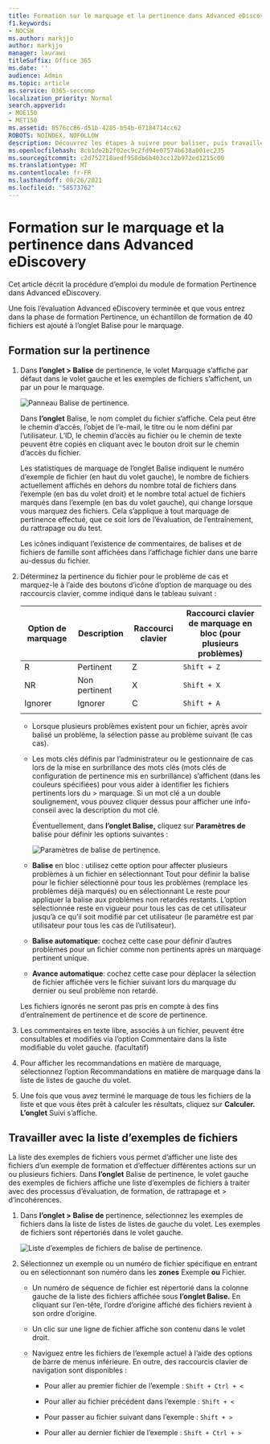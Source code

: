 ```yaml
---
title: Formation sur le marquage et la pertinence dans Advanced eDiscovery
f1.keywords:
- NOCSH
ms.author: markjjo
author: markjjo
manager: laurawi
titleSuffix: Office 365
ms.date: ''
audience: Admin
ms.topic: article
ms.service: O365-seccomp
localization_priority: Normal
search.appverid:
- MOE150
- MET150
ms.assetid: 8576cc86-d51b-4285-b54b-67184714cc62
ROBOTS: NOINDEX, NOFOLLOW
description: Découvrez les étapes à suivre pour baliser, puis travailler avec un exemple de formation de 40 fichiers pendant la phase de formation Pertinence de Advanced eDiscovery.
ms.openlocfilehash: 8cb1de2b2f02ec9c2fd94e07574b638a001ec235
ms.sourcegitcommit: c2d752718aedf958db6b403cc12b972ed1215c00
ms.translationtype: MT
ms.contentlocale: fr-FR
ms.lasthandoff: 08/26/2021
ms.locfileid: "58573762"
---
```

# <a name="tagging-and-relevance-training-in-advanced-ediscovery"></a>Formation sur le marquage et la pertinence dans Advanced eDiscovery
  
Cet article décrit la procédure d’emploi du module de formation Pertinence dans Advanced eDiscovery.
  
Une fois l’évaluation Advanced eDiscovery terminée et que vous entrez dans la phase de formation Pertinence, un échantillon de formation de 40 fichiers est ajouté à l’onglet Balise pour le marquage.
  
## <a name="performing-relevance-training"></a>Formation sur la pertinence

1. Dans **l’onglet \> Balise** de pertinence, le volet Marquage s’affiche par défaut dans le volet gauche et les exemples de fichiers s’affichent, un par un pour le marquage.

    ![Panneau Balise de pertinence.](../media/0cf19ab4-b427-4a7f-8749-0f4ed9afaf58.png)
  
    Dans **l’onglet** Balise, le nom complet du fichier s’affiche. Cela peut être le chemin d’accès, l’objet de l’e-mail, le titre ou le nom défini par l’utilisateur. L’ID, le chemin d’accès au fichier ou le chemin de texte peuvent être copiés en cliquant avec le bouton droit sur le chemin d’accès du fichier.

    Les  statistiques de marquage de l’onglet Balise indiquent le numéro d’exemple de fichier (en haut du volet gauche), le nombre de fichiers actuellement affichés en dehors du nombre total de fichiers dans l’exemple (en bas du volet droit) et le nombre total actuel de fichiers marqués dans l’exemple (en bas du volet gauche), qui change lorsque vous marquez des fichiers. Cela s’applique à tout marquage de pertinence effectué, que ce soit lors de l’évaluation, de l’entraînement, du rattrapage ou du test.

    Les icônes indiquant l’existence de commentaires, de balises et de fichiers de famille sont affichées dans l’affichage fichier dans une barre au-dessus du fichier.

2. Déterminez la pertinence du fichier pour le problème de cas et marquez-le à l’aide des boutons d’icône d’option de marquage ou des raccourcis clavier, comme indiqué dans le tableau suivant :

   |**Option de marquage**|**Description**|**Raccourci clavier**|**Raccourci clavier de marquage en bloc (pour plusieurs problèmes)**|
   |-----|-----|-----|-----|
   |R  <br/> |Pertinent  <br/> |Z  <br/> |`Shift + Z`  <br/> |
   |NR  <br/> |Non pertinent  <br/> |X  <br/> |`Shift + X`  <br/> |
   |Ignorer  <br/> |Ignorer  <br/> |C  <br/> |`Shift + A`  <br/> |
   |||||

   - Lorsque plusieurs problèmes existent pour un fichier, après avoir balisé un problème, la sélection passe au problème suivant (le cas cas).  

   - Les mots clés définis par l’administrateur ou le gestionnaire de cas lors de la mise en surbrillance des mots clés (mots clés de configuration de pertinence mis en surbrillance) s’affichent (dans les couleurs spécifiées) pour vous aider à identifier les fichiers pertinents lors du \> marquage. Si un mot clé a un double soulignement, vous pouvez cliquer dessus pour afficher une info-conseil avec la description du mot clé.

     Éventuellement, dans **l’onglet Balise,** cliquez sur **Paramètres de** balise pour définir les options suivantes :

      ![Paramètres de balise de pertinence.](../media/533e89fa-7eb4-409e-ab07-f5aab9296dd8.png)
  
   - **Balise** en bloc : utilisez cette option pour affecter  plusieurs problèmes à un fichier en sélectionnant Tout pour définir la balise pour  le fichier sélectionné pour tous les problèmes (remplace les problèmes déjà marqués) ou en sélectionnant Le reste pour appliquer la balise aux problèmes non retardés restants. L’option sélectionnée reste en vigueur pour tous les cas de cet utilisateur jusqu’à ce qu’il soit modifié par cet utilisateur (le paramètre est par utilisateur pour tous les cas de l’utilisateur).

   - **Balise automatique**: cochez cette case pour définir d’autres problèmes pour un fichier comme non pertinents après un marquage pertinent unique.

   - **Avance automatique**: cochez cette case pour déplacer la sélection de fichier affichée vers le fichier suivant lors du marquage du dernier ou seul problème non retardé.

    Les fichiers ignorés ne seront pas pris en compte à des fins d’entraînement de pertinence et de score de pertinence.

3. Les commentaires en texte libre, associés à un fichier,  peuvent être consultables et modifiés via l’option Commentaire dans la liste modifiable du volet gauche. (facultatif)

4. Pour afficher les recommandations en matière  de marquage, sélectionnez l’option Recommandations en matière de marquage dans la liste de listes de gauche du volet.

5. Une fois que vous avez terminé le marquage de tous les fichiers de la liste et que vous êtes prêt à calculer les résultats, cliquez sur **Calculer.** **L’onglet** Suivi s’affiche.  

## <a name="working-with-the-sample-files-list"></a>Travailler avec la liste d’exemples de fichiers

La liste des exemples de fichiers vous permet d’afficher une liste des fichiers d’un exemple de formation et d’effectuer différentes actions sur un ou plusieurs fichiers. Dans **l’onglet** Balise de pertinence, le volet gauche des exemples de fichiers affiche une liste d’exemples de fichiers à traiter avec des processus d’évaluation, de formation, de rattrapage et \> d’incohérences.  
  
1. Dans **l’onglet \> Balise de** pertinence, sélectionnez les exemples de fichiers dans la liste de listes de listes de gauche du volet. Les exemples de fichiers sont répertoriés dans le volet gauche.

    ![Liste d’exemples de fichiers de balise de pertinence.](../media/fd058bdd-645a-4af1-a1eb-bff08581cb18.png)
  
2. Sélectionnez un exemple ou un numéro de fichier spécifique en entrant ou en sélectionnant son numéro dans les **zones** Exemple **ou** Fichier.

   - Un numéro de séquence de fichier est répertorié dans la colonne gauche de la liste des fichiers affichée sous **l’onglet Balise.** En cliquant sur l’en-tête, l’ordre d’origine affiché des fichiers revient à son ordre d’origine.

   - Un clic sur une ligne de fichier affiche son contenu dans le volet droit.

   - Naviguez entre les fichiers de l’exemple actuel à l’aide des options de barre de menus inférieure. En outre, des raccourcis clavier de navigation sont disponibles :
  
     - Pour aller au premier fichier de l’exemple : `Shift + Ctrl + <`

     - Pour aller au fichier précédent dans l’exemple : `Shift + <`

     - Pour passer au fichier suivant dans l’exemple : `Shift + >`

     - Pour aller au dernier fichier de l’exemple : `Shift + Ctrl + >`
